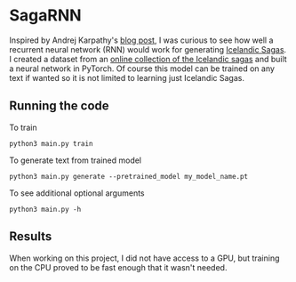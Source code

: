 # SagaRNN

Inspired by Andrej Karpathy's [blog post](http://karpathy.github.io/2015/05/21/rnn-effectiveness/), I was curious to see how well a recurrent neural network (RNN) would work for generating [Icelandic Sagas](https://en.wikipedia.org/wiki/Sagas_of_Icelanders). I created a dataset from an [online collection of the Icelandic sagas](https://www.snerpa.is/net/isl/band.htm) and built a neural network in PyTorch. Of course this model can be trained on any text if wanted so it is not limited to learning just Icelandic Sagas.

## Running the code
To train
```
python3 main.py train
```
To generate text from trained model
```
python3 main.py generate --pretrained_model my_model_name.pt
```
To see additional optional arguments
```
python3 main.py -h
```

## Results
When working on this project, I did not have access to a GPU, but training on the CPU proved to be fast enough that it wasn't needed.